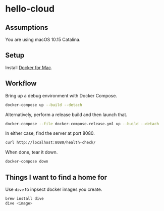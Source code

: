 # hello-cloud

## Assumptions

You are using macOS 10.15 Catalina.

## Setup

Install [Docker for Mac](https://hub.docker.com/editions/community/docker-ce-desktop-mac/).

## Workflow

Bring up a debug environment with Docker Compose.

```bash
docker-compose up --build --detach
```

Alternatively, perform a release build and then launch that.

```bash
docker-compose --file docker-compose.release.yml up --build --detach
```

In either case, find the server at port 8080.

```bash
curl http://localhost:8080/health-check/
```

When done, tear it down.

```bash
docker-compose down
```

## Things I want to find a home for

Use `dive` to inpsect docker images you create.

```bash
brew install dive
dive <image>
```
